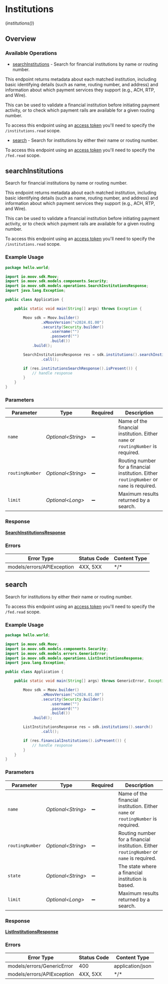 # Institutions
(*institutions()*)

## Overview

### Available Operations

* [searchInstitutions](#searchinstitutions) - Search for financial institutions by name or routing number.

This endpoint returns metadata about each matched institution, including basic identifying details (such as name, routing number, and address) and information about which payment services they support (e.g., ACH, RTP, and Wire).

This can be used to validate a financial institution before initiating payment activity, or to check which payment rails are available for a given routing number.

To access this endpoint using an [access token](https://docs.moov.io/api/authentication/access-tokens/)
you'll need to specify the `/institutions.read` scope.
* [search](#search) - Search for institutions by either their name or routing number.

To access this endpoint using an [access token](https://docs.moov.io/api/authentication/access-tokens/) 
you'll need to specify the `/fed.read` scope.

## searchInstitutions

Search for financial institutions by name or routing number.

This endpoint returns metadata about each matched institution, including basic identifying details (such as name, routing number, and address) and information about which payment services they support (e.g., ACH, RTP, and Wire).

This can be used to validate a financial institution before initiating payment activity, or to check which payment rails are available for a given routing number.

To access this endpoint using an [access token](https://docs.moov.io/api/authentication/access-tokens/)
you'll need to specify the `/institutions.read` scope.

### Example Usage

<!-- UsageSnippet language="java" operationID="searchInstitutions" method="get" path="/institutions" -->
```java
package hello.world;

import io.moov.sdk.Moov;
import io.moov.sdk.models.components.Security;
import io.moov.sdk.models.operations.SearchInstitutionsResponse;
import java.lang.Exception;

public class Application {

    public static void main(String[] args) throws Exception {

        Moov sdk = Moov.builder()
                .xMoovVersion("v2024.01.00")
                .security(Security.builder()
                    .username("")
                    .password("")
                    .build())
            .build();

        SearchInstitutionsResponse res = sdk.institutions().searchInstitutions()
                .call();

        if (res.institutionsSearchResponse().isPresent()) {
            // handle response
        }
    }
}
```

### Parameters

| Parameter                                                                                 | Type                                                                                      | Required                                                                                  | Description                                                                               |
| ----------------------------------------------------------------------------------------- | ----------------------------------------------------------------------------------------- | ----------------------------------------------------------------------------------------- | ----------------------------------------------------------------------------------------- |
| `name`                                                                                    | *Optional\<String>*                                                                       | :heavy_minus_sign:                                                                        | Name of the financial institution. Either `name` or `routingNumber` is required.          |
| `routingNumber`                                                                           | *Optional\<String>*                                                                       | :heavy_minus_sign:                                                                        | Routing number for a financial institution. Either `routingNumber` or `name` is required. |
| `limit`                                                                                   | *Optional\<Long>*                                                                         | :heavy_minus_sign:                                                                        | Maximum results returned by a search.                                                     |

### Response

**[SearchInstitutionsResponse](../../models/operations/SearchInstitutionsResponse.md)**

### Errors

| Error Type                 | Status Code                | Content Type               |
| -------------------------- | -------------------------- | -------------------------- |
| models/errors/APIException | 4XX, 5XX                   | \*/\*                      |

## search

Search for institutions by either their name or routing number.

To access this endpoint using an [access token](https://docs.moov.io/api/authentication/access-tokens/) 
you'll need to specify the `/fed.read` scope.

### Example Usage

<!-- UsageSnippet language="java" operationID="listInstitutions" method="get" path="/institutions/ach/search" -->
```java
package hello.world;

import io.moov.sdk.Moov;
import io.moov.sdk.models.components.Security;
import io.moov.sdk.models.errors.GenericError;
import io.moov.sdk.models.operations.ListInstitutionsResponse;
import java.lang.Exception;

public class Application {

    public static void main(String[] args) throws GenericError, Exception {

        Moov sdk = Moov.builder()
                .xMoovVersion("v2024.01.00")
                .security(Security.builder()
                    .username("")
                    .password("")
                    .build())
            .build();

        ListInstitutionsResponse res = sdk.institutions().search()
                .call();

        if (res.financialInstitutions().isPresent()) {
            // handle response
        }
    }
}
```

### Parameters

| Parameter                                                                                 | Type                                                                                      | Required                                                                                  | Description                                                                               |
| ----------------------------------------------------------------------------------------- | ----------------------------------------------------------------------------------------- | ----------------------------------------------------------------------------------------- | ----------------------------------------------------------------------------------------- |
| `name`                                                                                    | *Optional\<String>*                                                                       | :heavy_minus_sign:                                                                        | Name of the financial institution. Either `name` or `routingNumber` is required.          |
| `routingNumber`                                                                           | *Optional\<String>*                                                                       | :heavy_minus_sign:                                                                        | Routing number for a financial institution. Either `routingNumber` or `name` is required. |
| `state`                                                                                   | *Optional\<String>*                                                                       | :heavy_minus_sign:                                                                        | The state where a financial institution is based.                                         |
| `limit`                                                                                   | *Optional\<Long>*                                                                         | :heavy_minus_sign:                                                                        | Maximum results returned by a search.                                                     |

### Response

**[ListInstitutionsResponse](../../models/operations/ListInstitutionsResponse.md)**

### Errors

| Error Type                 | Status Code                | Content Type               |
| -------------------------- | -------------------------- | -------------------------- |
| models/errors/GenericError | 400                        | application/json           |
| models/errors/APIException | 4XX, 5XX                   | \*/\*                      |